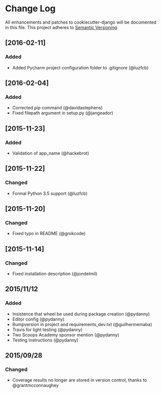 # Change Log
All enhancements and patches to cookiecutter-django will be documented in this file.
This project adheres to [Semantic Versioning](http://semver.org/).

## [2016-02-11]
### Added
- Added Pycharm project configuration folder to .gitignore (@luzfcb)

## [2016-02-04]
### Added
- Corrected pip command (@davidastephens)
- Fixed filepath argument in setup.py (@jangeador)

## [2015-11-23]
### Added
- Validation of app_name (@hackebrot)

## [2015-11-22]
### Changed
- Formal Python 3.5 support (@luzfcb)

## [2015-11-20]
### Changed
- Fixed typo in README (@grokcode)

## [2015-11-14]
### Changed
- Fixed installation description (@jondelmil)

## 2015/11/12
### Added
- Insistence that wheel be used during package creation (@pydanny)
- Editor config (@pydanny)
- Bumpversion in project and requirements_dev.txt (@guilhermemaba)
- Travis for light testing (@pydanny)
- Two Scoops Academy sponsor mention (@pydanny)
- Testing instructions (@pydanny)

## 2015/09/28
### Changed
* Coverage results no longer are stored in version control, thanks to @grantmcconnaughey
